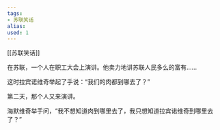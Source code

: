 ```yaml
---
tags: 
- 苏联笑话 
alias:
used: 1
---
```

[[苏联笑话]]


在苏联，一个人在职工大会上演讲。他卖力地讲苏联人民多么的富有…… 

这时拉宾诺维奇举起了手说：“我们的肉都到哪去了？” 

第二天，那个人又来演讲。

海默维奇举手问，“我不想知道肉到哪里去了，我只想知道拉宾诺维奇到哪里去了？” 